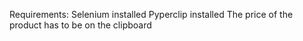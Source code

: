 
Requirements:
Selenium installed
Pyperclip installed
The price of the product has to be on the clipboard
